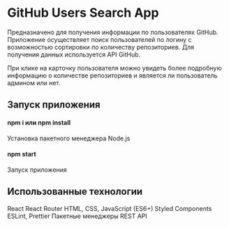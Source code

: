 # GitHub Users Search App

Предназначено для получения информации по пользователях GitHub.
Приложение осуществляет поиск пользователей по логину с возможностью сортировки по количеству репозиториев. Для получения данных используется API GitHub.

При клике на карточку пользователя можно увидеть более подробную информацию о количестве репозиториев и является ли пользователь админом или нет.


## Запуск приложения

#### npm i или npm install
Установка пакетного менеджера Node.js

#### npm start
Запуск приложения 


## Использованные технологии
React
React Router
HTML, CSS, JavaScript (ES6+)
Styled Components
ESLint, Prettier
Пакетные менеджеры
REST API
